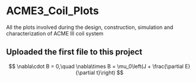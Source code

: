 # ACME3_Coil_Plots
All the plots involved during the design, construction, simulation and characterization of ACME III coil system

## Uploaded the first file to this project
$$
\nabla\cdot B = 0,\quad \nabla\times B = \mu_0\left(J + \frac{\partial E}{\partial t}\right)
$$
